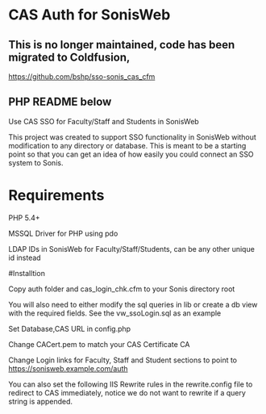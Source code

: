 # CAS Auth for SonisWeb
## This is no longer maintained, code has been migrated to Coldfusion,   
https://github.com/bshp/sso-sonis_cas_cfm   
## PHP README below
Use CAS SSO for Faculty/Staff and Students in SonisWeb

This project was created to support SSO functionality in SonisWeb without modification to any directory or database. This is meant to be a starting point so that you can get an idea of how easily you could connect an SSO system to Sonis.

# Requirements
PHP 5.4+

MSSQL Driver for PHP using pdo

LDAP IDs in SonisWeb for Faculty/Staff/Students, can be any other unique id instead

#Installtion

Copy auth folder and cas_login_chk.cfm to your Sonis directory root

You will also need to either modify the sql queries in lib or create a db view with the required fields. See the vw_ssoLogin.sql as an example

Set Database,CAS URL in config.php

Change CACert.pem to match your CAS Certificate CA

Change Login links for Faculty, Staff and Student sections to point to https://sonisweb.example.com/auth

You can also set the following IIS Rewrite rules in the rewrite.config file to redirect to CAS immediately, notice we do not want to rewrite if a query string is appended.
